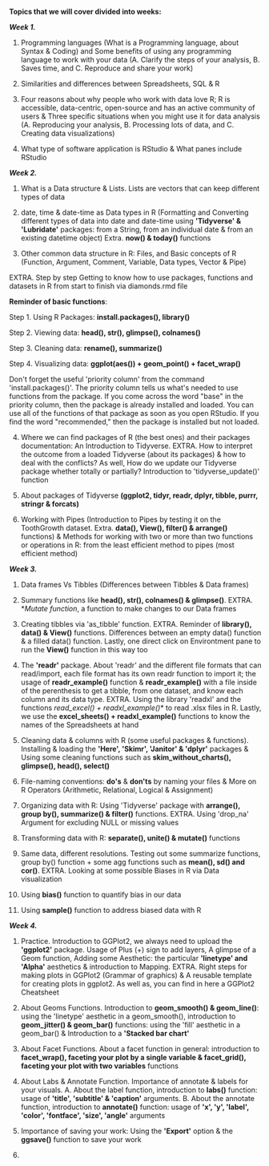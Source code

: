 **Topics that we will cover divided into weeks:**

_**Week 1.**_ 

1. Programming languages (What is a Programming language, about Syntax & Coding) and Some benefits of using any programming language to work with your data (A. Clarify the steps of your analysis, B. Saves time, and C. Reproduce and share your work)

2. Similarities and differences between Spreadsheets, SQL & R

3. Four reasons about why people who work with data love R; R is accessible, data-centric, open-source and has an active community of users & Three specific situations when you might use it for data analysis (A. Reproducing your analysis, B. Processing lots of data, and C. Creating data visualizations)

4. What type of software application is RStudio & What panes include RStudio

_**Week 2.**_ 

1. What is a Data structure & Lists. Lists are vectors that can keep different types of data 

2. date, time & date-time as Data types in R (Formatting and Converting different types of data into date and date-time using **'Tidyverse' & 'Lubridate'** packages: from a String, from an individual date & from an existing datetime object) Extra. **now() & today()** functions

3. Other common data structure in R: Files, and Basic concepts of R (Function, Argument, Comment, Variable, Data types, Vector & Pipe)

EXTRA. Step by step Getting to know how to use packages, functions and datasets in R from start to finish via diamonds.rmd file

**Reminder of basic functions**: 

Step 1. Using R Packages: **install.packages(), library()**

Step 2. Viewing data: **head(), str(), glimpse(), colnames()**

Step 3. Cleaning data: **rename(), summarize()**

Step 4. Visualizing data: **ggplot(aes()) + geom_point() + facet_wrap()**

Don't forget the useful 'priority column' from the command 'install.packages()'. The priority column tells us what's needed to use functions from the package. If you come across the word "base" in the priority column, then the package is already installed and loaded. You can use all of the functions of that package as soon as you open RStudio. If you find the word "recommended," then the package is installed but not loaded.

4. Where we can find packages of R (the best ones) and their packages documentation: An Introduction to Tidyverse. EXTRA. How to interpret the outcome from a loaded Tidyverse (about its packages) & how to deal with the conflicts? As well, How do we update our Tidyverse package whether totally or partially? Introduction to 'tidyverse_update()' function

5. About packages of Tidyverse **(ggplot2, tidyr, readr, dplyr, tibble, purrr, stringr & forcats)**

6. Working with Pipes (Introduction to Pipes by testing it on the ToothGrowth dataset. Extra. **data(), View(), filter() & arrange()** functions) & Methods for working with two or more than two functions or operations in R: from the least efficient method to pipes (most efficient method)

_**Week 3.**_ 

1. Data frames Vs Tibbles (Differences between Tibbles & Data frames)

2. Summary functions like **head(), str(), colnames() & glimpse()**. EXTRA. **Mutate function*, a function to make changes to our Data frames

3. Creating tibbles via 'as_tibble' function. EXTRA. Reminder of **library(), data() & View()** functions. Differences between an empty data() function & a filled data() function. Lastly, one direct click on Environtment pane to run the **View()** function in this way too

4. The **'readr'** package. About 'readr' and the different file formats that can read/import, each file format has its own readr function to import it; the usage of **readr_example()** function & **readr_example()** with a file inside of the perenthesis to get a tibble, from one dataset, and know each column and its data type. EXTRA. Using the library 'readxl' and the functions *read_excel() +  readxl_example()** to read .xlsx files in R. Lastly, we use the **excel_sheets() + readxl_example()** functions to know the names of the Spreadsheets at hand

5. Cleaning data & columns with R (some useful packages & functions). Installing & loading the **'Here', 'Skimr', 'Janitor' & 'dplyr'** packages & Using some cleaning functions such as **skim_without_charts(), glimpse(), head(), select()**

6. File-naming conventions: __do's__ & __don'ts__ by naming your files & More on R Operators (Arithmetic, Relational, Logical & Assignment)

7. Organizing data with R: Using 'Tidyverse' package with **arrange(), group by(), summarize() & filter()** functions. EXTRA. Using 'drop_na' Argument for excluding NULL or missing values

8. Transforming data with R: **separate(), unite() & mutate()** functions

9. Same data, different resolutions. Testing out some summarize functions, group by() function + some agg functions such as **mean(), sd() and cor()**. EXTRA. Looking at some possible Biases in R via Data visualization

10. Using **bias()** function to quantify bias in our data

11. Using **sample()** function to address biased data with R

_**Week 4.**_ 

1. Practice. Introduction to GGPlot2, we always need to upload the **'ggplot2'** package. Usage of Plus (+) sign to add layers, A glimpse of a Geom function, Adding some Aesthetic: the particular **'linetype' and 'Alpha'** aesthetics & introduction to Mapping. EXTRA. Right steps for making plots in GGPlot2 (Grammar of graphics) & A reusable template for creating plots in ggplot2. As well as, you can find in here a GGPlot2 Cheatsheet

2. About Geoms Functions. Introduction to **geom_smooth() & geom_line()**: using the 'linetype' aesthetic in a geom_smooth(), introduction to **geom_jitter() & geom_bar()** functions: using the 'fill' aesthetic in a geom_bar() & Introduction to a **'Stacked bar chart'**

3. About Facet Functions. About a facet function in general: introduction to **facet_wrap(), faceting your plot by a single variable & facet_grid(), faceting your plot with two variables** functions

4. About Labs & Annotate Function. Importance of annotate & labels for your visuals. A. About the label function, introduction to **labs()** function: usage of **'title', 'subtitle' & 'caption'** arguments. B. About the annotate function, introduction to **annotate()** function: usage of **'x', 'y', 'label', 'color', 'fontface', 'size', 'angle'** arguments

5. Importance of saving your work: Using the **'Export'** option & the **ggsave()** function to save your work

6. 

